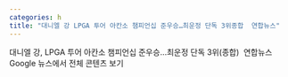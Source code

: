 ```yaml
---
categories: h
title: "대니엘 강 LPGA 투어 아칸소 챔피언십 준우승…최운정 단독 3위종합  연합뉴스"
---
```

대니엘 강, LPGA 투어 아칸소 챔피언십 준우승…최운정 단독 3위(종합)&nbsp;&nbsp;연합뉴스Google 뉴스에서 전체 콘텐츠 보기